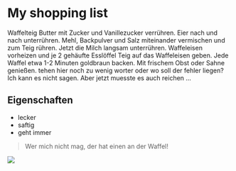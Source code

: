 # My shopping list

Waffelteig
Butter mit Zucker und Vanillezucker verrühren. 
Eier nach und nach unterrühren. 
Mehl, Backpulver und Salz miteinander vermischen und zum Teig rühren. 
Jetzt die Milch langsam unterrühren. 
Waffeleisen vorheizen und je 2 gehäufte Esslöffel Teig auf das Waffeleisen geben. 
Jede Waffel etwa 1-2 Minuten goldbraun backen. 
Mit frischem Obst oder Sahne genießen.
tehen hier noch zu wenig worter oder wo soll der fehler liegen?
Ich kann es nicht sagen.
Aber jetzt muesste es auch reichen ...

## Eigenschaften

* lecker
* saftig
* geht immer 

> Wer mich nicht mag,
> der hat einen an der Waffel!

<img src="https://upload.wikimedia.org/wikipedia/commons/5/5b/Waffles_with_Strawberries.jpg"/>




